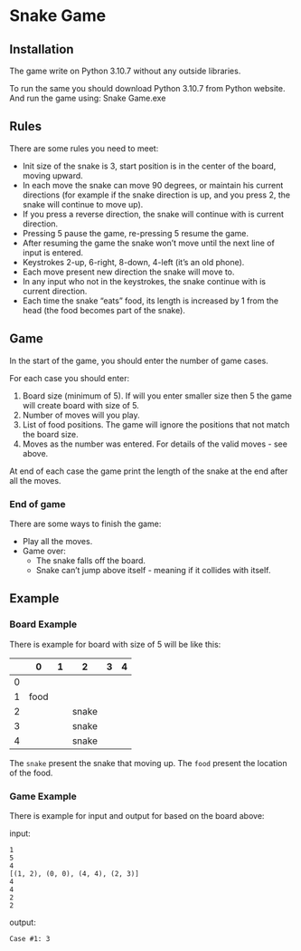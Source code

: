 # Snake Game

## Installation
The game write on Python 3.10.7 without any outside libraries.

To run the same you should download Python 3.10.7 from Python website. And run the game using: Snake Game.exe


## Rules
There are some rules you need to meet:
* Init size of the snake is 3, start position is in the center of the board, moving upward.
* In each move the snake can move 90 degrees, or maintain his current directions (for
example if the snake direction is up, and you press 2, the snake will continue to move up).
* If you press a reverse direction, the snake will continue with is current direction.
* Pressing 5 pause the game, re-pressing 5 resume the game.
* After resuming the game the snake won’t move until the next line of input is entered.
* Keystrokes 2-up, 6-right, 8-down, 4-left (it’s an old phone).
* Each move present new direction the snake will move to.
* In any input who not in the keystrokes, the snake continue with is current direction.
* Each time the snake “eats” food, its length is increased by 1 from the head (the food becomes part of the snake).

## Game
In the start of the game, you should enter the number of game cases. 

For each case you should enter:
1. Board size (minimum of 5). If will you enter smaller size then 5 the game will create board with size of 5.
2. Number of moves will you play.
3. List of food positions. The game will ignore the positions that not match the board size.
4. Moves as the number was entered. For details of the valid moves - see above.

At end of each case the game print the length of the snake at the end after all the moves.

### End of game
There are some ways to finish the game:
* Play all the moves.
* Game over:
  * The snake falls off the board.
  * Snake can’t jump above itself - meaning if it collides with itself.

## Example

### Board Example
There is example for board with size of 5 will be like this:

|     |  0   |  1  |   2   |  3  |  4  |
|:---:|:----:|:---:|:-----:|:---:|:---:|
|  0  |      |     |       |     |     |
|  1  | food |     |       |     |     |
|  2  |      |     | snake |     |     |
|  3  |      |     | snake |     |     |
|  4  |      |     | snake |     |     |

The `snake` present the snake that moving up.
The `food` present the location of the food.

### Game Example
There is example for input and output for based on the board above:

input:
```
1
5
4
[(1, 2), (0, 0), (4, 4), (2, 3)]
4
4
2
2
```

output:
```
Case #1: 3
```
